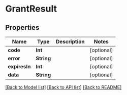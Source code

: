 # GrantResult

## Properties
Name | Type | Description | Notes
------------ | ------------- | ------------- | -------------
**code** | **Int** |  | [optional] 
**error** | **String** |  | [optional] 
**expiresIn** | **Int** |  | [optional] 
**data** | **String** |  | [optional] 

[[Back to Model list]](../README.md#documentation-for-models) [[Back to API list]](../README.md#documentation-for-api-endpoints) [[Back to README]](../README.md)


